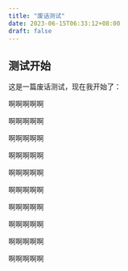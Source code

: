 ```yaml
---
title: "废话测试"
date: 2023-06-15T06:33:12+08:00
draft: false
---
```


## 测试开始

这是一篇废话测试，现在我开始了：

啊啊啊啊啊

啊啊啊啊啊

啊啊啊啊啊

啊啊啊啊啊

啊啊啊啊啊

啊啊啊啊啊

啊啊啊啊啊

啊啊啊啊啊

啊啊啊啊啊

啊啊啊啊啊